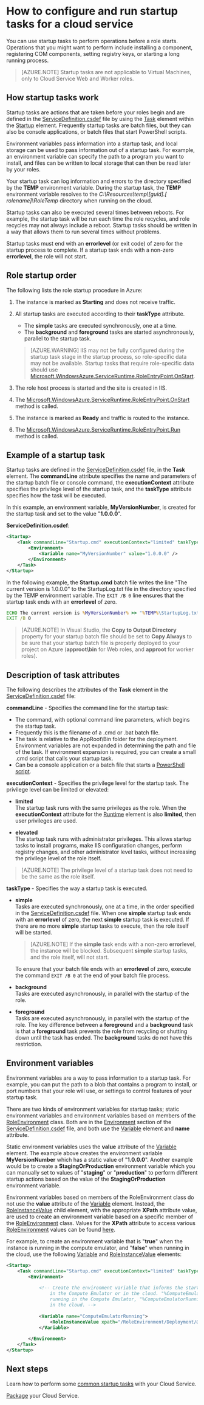 <properties 
pageTitle="Run Startup Tasks in Azure Cloud Services | Microsoft Azure" 
description="Startup tasks help prepare your cloud service environment for your app. This teaches you how startup tasks work and how to make them" 
services="cloud-services" 
documentationCenter="" 
authors="Thraka" 
manager="timlt" 
editor=""/>
<tags 
ms.service="cloud-services" 
ms.workload="tbd" 
ms.tgt_pltfrm="na" 
ms.devlang="na" 
ms.topic="article" 
ms.date="09/06/2016" 
ms.author="adegeo"/>



# <a name="how-to-configure-and-run-startup-tasks-for-a-cloud-service"></a>How to configure and run startup tasks for a cloud service

You can use startup tasks to perform operations before a role starts. Operations that you might want to perform include installing a component, registering COM components, setting registry keys, or starting a long running process.

>[AZURE.NOTE] Startup tasks are not applicable to Virtual Machines, only to Cloud Service Web and Worker roles.

## <a name="how-startup-tasks-work"></a>How startup tasks work

Startup tasks are actions that are taken before your roles begin and are defined in the [ServiceDefinition.csdef] file by using the [Task] element within the [Startup] element. Frequently startup tasks are batch files, but they can also be console applications, or batch files that start PowerShell scripts.

Environment variables pass information into a startup task, and local storage can be used to pass information out of a startup task. For example, an environment variable can specify the path to a program you want to install, and files can be written to local storage that can then be read later by your roles.

Your startup task can log information and errors to the directory specified by the **TEMP** environment variable. During the startup task, the **TEMP** environment variable resolves to the *C:\\Resources\\temp\\[guid].[ rolename]\\RoleTemp* directory when running on the cloud.

Startup tasks can also be executed several times between reboots. For example, the startup task will be run each time the role recycles, and role recycles may not always include a reboot. Startup tasks should be written in a way that allows them to run several times without problems.

Startup tasks must end with an **errorlevel** (or exit code) of zero for the startup process to complete. If a startup task ends with a non-zero **errorlevel**, the role will not start.


## <a name="role-startup-order"></a>Role startup order

The following lists the role startup procedure in Azure:

1. The instance is marked as **Starting** and does not receive traffic.

2. All startup tasks are executed according to their **taskType** attribute.
    - The **simple** tasks are executed synchronously, one at a time.
    - The **background** and **foreground** tasks are started asynchronously, parallel to the startup task.  
       
    > [AZURE.WARNING] IIS may not be fully configured during the startup task stage in the startup process, so role-specific data may not be available. Startup tasks that require role-specific data should use [Microsoft.WindowsAzure.ServiceRuntime.RoleEntryPoint.OnStart](https://msdn.microsoft.com/library/azure/microsoft.windowsazure.serviceruntime.roleentrypoint.onstart.aspx).

3. The role host process is started and the site is created in IIS.

4. The [Microsoft.WindowsAzure.ServiceRuntime.RoleEntryPoint.OnStart](https://msdn.microsoft.com/library/azure/microsoft.windowsazure.serviceruntime.roleentrypoint.onstart.aspx) method is called.

5. The instance is marked as **Ready** and traffic is routed to the instance.

6. The [Microsoft.WindowsAzure.ServiceRuntime.RoleEntryPoint.Run](https://msdn.microsoft.com/library/azure/microsoft.windowsazure.serviceruntime.roleentrypoint.run.aspx) method is called.


## <a name="example-of-a-startup-task"></a>Example of a startup task

Startup tasks are defined in the [ServiceDefinition.csdef] file, in the **Task** element. The **commandLine** attribute specifies the name and parameters of the startup batch file or console command, the **executionContext** attribute specifies the privilege level of the startup task, and the **taskType** attribute specifies how the task will be executed.

In this example, an environment variable, **MyVersionNumber**, is created for the startup task and set to the value "**1.0.0.0**".

**ServiceDefinition.csdef**:

```xml
<Startup>
    <Task commandLine="Startup.cmd" executionContext="limited" taskType="simple" >
        <Environment>
            <Variable name="MyVersionNumber" value="1.0.0.0" />
        </Environment>
    </Task>
</Startup>
```

In the following example, the **Startup.cmd** batch file writes the line "The current version is 1.0.0.0" to the StartupLog.txt file in the directory specified by the TEMP environment variable. The `EXIT /B 0` line ensures that the startup task ends with an **errorlevel** of zero.

```cmd
ECHO The current version is %MyVersionNumber% >> "%TEMP%\StartupLog.txt" 2>&1
EXIT /B 0
```

> [AZURE.NOTE] In Visual Studio, the **Copy to Output Directory** property for your startup batch file should be set to **Copy Always** to be sure that your startup batch file is properly deployed to your project on Azure (**approot\\bin** for Web roles, and **approot** for worker roles).

## <a name="description-of-task-attributes"></a>Description of task attributes

The following describes the attributes of the **Task** element in the [ServiceDefinition.csdef] file:

**commandLine** - Specifies the command line for the startup task:

- The command, with optional command line parameters, which begins the startup task.
- Frequently this is the filename of a .cmd or .bat batch file.
- The task is relative to the AppRoot\\Bin folder for the deployment. Environment variables are not expanded in determining the path and file of the task. If environment expansion is required, you can create a small .cmd script that calls your startup task.
- Can be a console application or a batch file that starts a [PowerShell script](cloud-services-startup-tasks-common.md#create-a-powershell-startup-task).

**executionContext** - Specifies the privilege level for the startup task. The privilege level can be limited or elevated:

- **limited**  
The startup task runs with the same privileges as the role. When the **executionContext** attribute for the [Runtime] element is also **limited**, then user privileges are used.

- **elevated**  
The startup task runs with administrator privileges. This allows startup tasks to install programs, make IIS configuration changes, perform registry changes, and other administrator level tasks, without increasing the privilege level of the role itself.  

> [AZURE.NOTE] The privilege level of a startup task does not need to be the same as the role itself.

**taskType** - Specifies the way a startup task is executed.

- **simple**  
Tasks are executed synchronously, one at a time, in the order specified in the [ServiceDefinition.csdef] file. When one **simple** startup task ends with an **errorlevel** of zero, the next **simple** startup task is executed. If there are no more **simple** startup tasks to execute, then the role itself will be started.   

    > [AZURE.NOTE] If the **simple** task ends with a non-zero **errorlevel**, the instance will be blocked. Subsequent **simple** startup tasks, and the role itself, will not start.

    To ensure that your batch file ends with an **errorlevel** of zero, execute the command `EXIT /B 0` at the end of your batch file process.

- **background**  
Tasks are executed asynchronously, in parallel with the startup of the role.

- **foreground**  
Tasks are executed asynchronously, in parallel with the startup of the role. The key difference between a **foreground** and a **background** task is that a **foreground** task prevents the role from recycling or shutting down until the task has ended. The **background** tasks do not have this restriction.

## <a name="environment-variables"></a>Environment variables

Environment variables are a way to pass information to a startup task. For example, you can put the path to a blob that contains a program to install, or port numbers that your role will use, or settings to control features of your startup task.

There are two kinds of environment variables for startup tasks; static environment variables and environment variables based on members of the [RoleEnvironment] class. Both are in the [Environment] section of the [ServiceDefinition.csdef] file, and both use the [Variable] element and **name** attribute.

Static environment variables uses the **value** attribute of the [Variable] element. The example above creates the environment variable **MyVersionNumber** which has a static value of "**1.0.0.0**". Another example would be to create a **StagingOrProduction** environment variable which you can manually set to values of "**staging**" or "**production**" to perform different startup actions based on the value of the **StagingOrProduction** environment variable.

Environment variables based on members of the RoleEnvironment class do not use the **value** attribute of the [Variable] element. Instead, the [RoleInstanceValue] child element, with the appropriate **XPath** attribute value, are used to create an environment variable based on a specific member of the [RoleEnvironment] class. Values for the **XPath** attribute to access various [RoleEnvironment] values can be found [here](cloud-services-role-config-xpath.md).



For example, to create an environment variable that is "**true**" when the instance is running in the compute emulator, and "**false**" when running in the cloud, use the following [Variable] and [RoleInstanceValue] elements:

```xml
<Startup>
    <Task commandLine="Startup.cmd" executionContext="limited" taskType="simple">
        <Environment>
    
            <!-- Create the environment variable that informs the startup task whether it is running
                in the Compute Emulator or in the cloud. "%ComputeEmulatorRunning%"=="true" when
                running in the Compute Emulator, "%ComputeEmulatorRunning%"=="false" when running
                in the cloud. -->
    
            <Variable name="ComputeEmulatorRunning">
                <RoleInstanceValue xpath="/RoleEnvironment/Deployment/@emulated" />
            </Variable>
    
        </Environment>
    </Task>
</Startup>
```

## <a name="next-steps"></a>Next steps
Learn how to perform some [common startup tasks](cloud-services-startup-tasks-common.md) with your Cloud Service.

[Package](cloud-services-model-and-package.md) your Cloud Service.  


[ServiceDefinition.csdef]: cloud-services-model-and-package.md#csdef
[Task]: https://msdn.microsoft.com/library/azure/gg557552.aspx#Task
[Startup]: https://msdn.microsoft.com/library/azure/gg557552.aspx#Startup
[Runtime]: https://msdn.microsoft.com/library/azure/gg557552.aspx#Runtime
[Environment]: https://msdn.microsoft.com/library/azure/gg557552.aspx#Environment
[Variable]: https://msdn.microsoft.com/library/azure/gg557552.aspx#Variable
[RoleInstanceValue]: https://msdn.microsoft.com/library/azure/gg557552.aspx#RoleInstanceValue
[RoleEnvironment]: https://msdn.microsoft.com/library/azure/microsoft.windowsazure.serviceruntime.roleenvironment.aspx